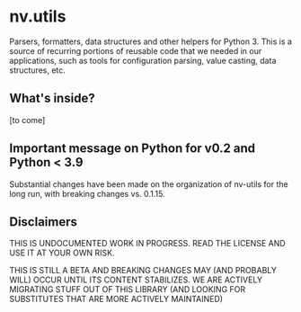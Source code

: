 # nv.utils
Parsers, formatters, data structures and other helpers for Python 3. This is a source of recurring
portions of reusable code that we needed in our applications, such as tools for configuration parsing,
value casting, data structures, etc.

## What's inside?
[to come]


## Important message on Python for v0.2 and Python < 3.9
Substantial changes have been made on the organization of nv-utils for the long run, with breaking changes vs. 0.1.15.

## Disclaimers
THIS IS UNDOCUMENTED WORK IN PROGRESS. READ THE LICENSE AND USE IT AT YOUR OWN RISK.

THIS IS STILL A BETA AND BREAKING CHANGES MAY (AND PROBABLY WILL) OCCUR UNTIL ITS CONTENT STABILIZES. WE
ARE ACTIVELY MIGRATING STUFF OUT OF THIS LIBRARY (AND LOOKING FOR SUBSTITUTES THAT ARE MORE ACTIVELY MAINTAINED)
